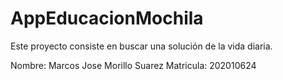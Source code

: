 # AppEducacionMochila
Este proyecto consiste en buscar una solución de la vida diaria.

Nombre: Marcos Jose Morillo Suarez
Matricula: 202010624
